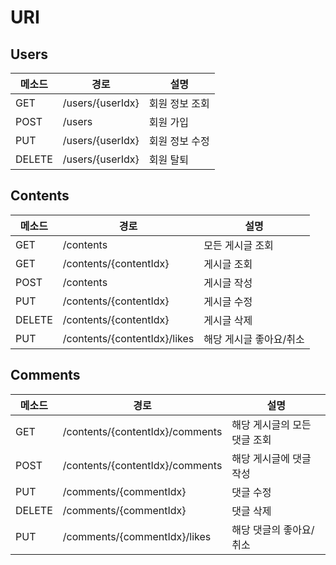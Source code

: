 # URI

## Users

| 메소드 | 경로             | 설명           |
| ------ | ---------------- | -------------- |
| GET    | /users/{userIdx} | 회원 정보 조회 |
| POST   | /users           | 회원 가입      |
| PUT    | /users/{userIdx} | 회원 정보 수정 |
| DELETE | /users/{userIdx} | 회원 탈퇴      |

## Contents

| 메소드 | 경로                         | 설명                    |
| ------ | ---------------------------- | ----------------------- |
| GET    | /contents                    | 모든 게시글 조회        |
| GET    | /contents/{contentIdx}       | 게시글 조회             |
| POST   | /contents                    | 게시글 작성             |
| PUT    | /contents/{contentIdx}       | 게시글 수정             |
| DELETE | /contents/{contentIdx}       | 게시글 삭제             |
| PUT    | /contents/{contentIdx}/likes | 해당 게시글 좋아요/취소 |

## Comments

| 메소드 | 경로                            | 설명                         |
| ------ | ------------------------------- | ---------------------------- |
| GET    | /contents/{contentIdx}/comments | 해당 게시글의 모든 댓글 조회 |
| POST   | /contents/{contentIdx}/comments | 해당 게시글에 댓글 작성      |
| PUT    | /comments/{commentIdx}          | 댓글 수정                    |
| DELETE | /comments/{commentIdx}          | 댓글 삭제                    |
| PUT    | /comments/{commentIdx}/likes    | 해당 댓글의 좋아요/취소      |